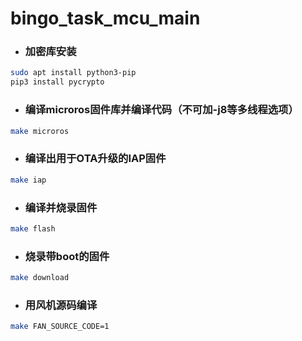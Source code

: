 # bingo_task_mcu_main

- ### 加密库安装
```bash
sudo apt install python3-pip
pip3 install pycrypto
```
- ### 编译microros固件库并编译代码（不可加-j8等多线程选项）
```bash
make microros
```
- ### 编译出用于OTA升级的IAP固件
```bash
make iap
```
- ### 编译并烧录固件
```bash
make flash
```
- ### 烧录带boot的固件
```bash
make download
```
- ### 用风机源码编译
```bash
make FAN_SOURCE_CODE=1
```

